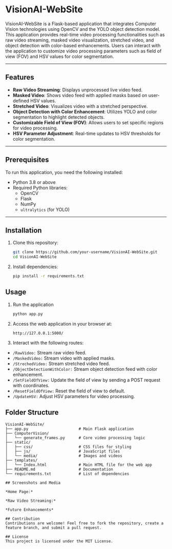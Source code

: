 # VisionAI-WebSite

VisionAI-WebSite is a Flask-based application that integrates Computer Vision technologies using OpenCV and the YOLO object detection model. This application provides real-time video processing functionalities such as raw video streaming, masked video visualization, stretched video, and object detection with color-based enhancements. Users can interact with the application to customize video processing parameters such as field of view (FOV) and HSV values for color segmentation.

---

## Features

- **Raw Video Streaming**: Displays unprocessed live video feed.
- **Masked Video**: Shows video feed with applied masks based on user-defined HSV values.
- **Stretched Video**: Visualizes video with a stretched perspective.
- **Object Detection with Color Enhancement**: Utilizes YOLO and color segmentation to highlight detected objects.
- **Customizable Field of View (FOV)**: Allows users to set specific regions for video processing.
- **HSV Parameter Adjustment**: Real-time updates to HSV thresholds for color segmentation.

---

## Prerequisites

To run this application, you need the following installed:

- Python 3.8 or above
- Required Python libraries:
  - OpenCV
  - Flask
  - NumPy
  - `ultralytics` (for YOLO)

---

## Installation

1. Clone this repository:
   ```bash
   git clone https://github.com/your-username/VisionAI-WebSite.git
   cd VisionAI-WebSite
2. Install dependencies:
   ```bash
   pip install -r requirements.txt

## Usage
1. Run the application
   ```bash
   python app.py
2. Access the web application in your browser at:
   ```auduino
   http://127.0.0.1:5000/
3. Interact with the following routes:
- `/RawVideo:` Stream raw video feed.
- `/MaskedVideo:` Stream video with applied masks.
- `/StrechedVideo:` Stream stretched video feed.
- `/ObjectDetectionWithColor:` Stream object detection feed with color enhancement.
- `/SetFieldOfView:` Update the field of view by sending a POST request with coordinates.
- `/ResetFieldOfView:` Reset the field of view to default.
- `/UpdateHSV:` Adjust HSV parameters for video processing.

## Folder Structure

```plaintext
VisionAI-WebSite/
├── app.py                      # Main Flask application
├── ComputerVision/
│   └── generate_frames.py      # Core video processing logic
├── static/
│   ├── css/                    # CSS files for styling
│   ├── js/                     # JavaScript files
│   └── media/                  # Images and videos
├── templates/
│   └── Index.html              # Main HTML file for the web app
├── README.md                   # Documentation
└── requirements.txt            # List of dependencies

## Screenshots and Media

*Home Page:*

*Raw Video Streaming:*

*Future Enhancements*

## Contribution
Contributions are welcome! Feel free to fork the repository, create a feature branch, and submit a pull request.

## License
This project is licensed under the MIT License.
